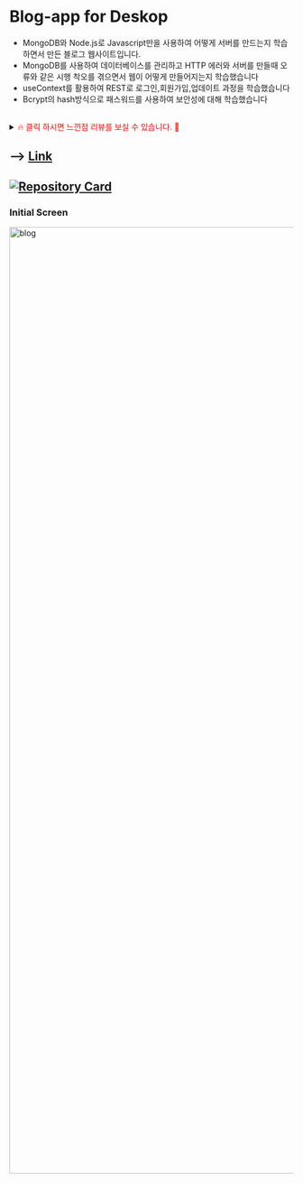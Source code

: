 # Blog-app for Deskop

- MongoDB와 Node.js로 Javascript만을 사용하여 어떻게 서버를 만드는지 학습하면서 만든 블로그 웹사이트입니다.
- MongoDB를 사용하여 데이터베이스를 관리하고 HTTP 에러와 서버를 만들때 오류와 같은 시행 착오를 겪으면서 웹이 어떻게 만들어지는지 학습했습니다
- useContext를 활용하여 REST로 로그인,회원가입,업데이트 과정을 학습했습니다
- Bcrypt의 hash방식으로 패스워드를 사용하여 보안성에 대해 학습했습니다

##

<details>
<summary><span style="color:red">&#128293; 클릭 하시면 느낀점 리뷰를 보실 수 있습니다. &#128591;</span></summary>
<div markdown="1">       
  
블로그앱은 Node.js와 Node.express를 사용하여 웹 서버를 직접 구현해보고 백엔드와의 협업 과정을 알아보고자 기초적인 REST API를 학습하기 위해 제작한 웹사이트입니다.

데이터플랫폼은 몽고 DB를 이용하고 요청한 파일이나 데이터들을 관리해주었습니다. 서버 쪽은 Model 파일을 생성하여 몽고 스키마를 통해 데이터의 구조와 형식을 정의하는 방법을 학습했고 AUTH CRUD를 구현하면서 비밀번호를 hash로 바꿔주는 비크립트 사용법을 학습했습니다.
프론트 쪽에선 기존 리액트 스테이트 관리는 상위 컴포넌트에서 스테이트를 관리하여 내려주는 방식인데 이를 한번에 관리하고자 useContext를 사용하여 전역 스테이트 관리 공간을 만들어 로컬 스토리지에 담아 관리하였습니다

</div>
</details>

##

## --> [Link](https://kdn-blog.herokuapp.com/)

## [![Repository Card](https://widget.realdeveloper.pro/api/card?user=kdn0325&repo=blog-app)](https://github.com/kdn0325/blog-app')

### Initial Screen
<img width="1677" alt="blog" src="https://user-images.githubusercontent.com/91298955/168579324-ffb5dc01-6697-4909-b6b2-ed06ad74e036.png">
